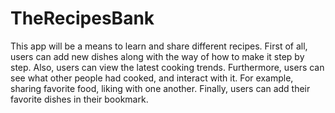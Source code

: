 # TheRecipesBank
This app will be a means to learn and share different recipes. First of all, users can add new dishes along with the way of how to make it step by step. Also, users can view the latest cooking trends. Furthermore, users can see what other people had cooked, and interact with it. For example, sharing favorite food, liking with one another. Finally, users can add their favorite dishes in their bookmark.
